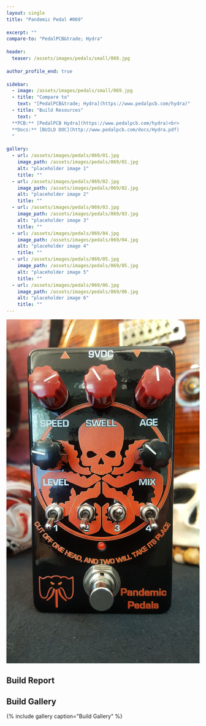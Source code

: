 ```yaml
---
layout: single
title: "Pandemic Pedal #069"

excerpt: ""
compare-to: "PedalPCB&trade; Hydra"

header:
  teaser: /assets/images/pedals/small/069.jpg

author_profile_end: true

sidebar:
  - image: /assets/images/pedals/small/069.jpg
  - title: "Compare to"
    text: "[PedalPCB&trade; Hydra](https://www.pedalpcb.com/hydra)"
  - title: "Build Resources"
    text: "
  **PCB:** [PedalPCB Hydra](https://www.pedalpcb.com/hydra)<br>
  **Docs:** [BUILD DOC](http://www.pedalpcb.com/docs/Hydra.pdf)
  "

gallery:
  - url: /assets/images/pedals/069/01.jpg
    image_path: /assets/images/pedals/069/01.jpg
    alt: "placeholder image 1"
    title: ""
  - url: /assets/images/pedals/069/02.jpg
    image_path: /assets/images/pedals/069/02.jpg
    alt: "placeholder image 2"
    title: ""
  - url: /assets/images/pedals/069/03.jpg
    image_path: /assets/images/pedals/069/03.jpg
    alt: "placeholder image 3"
    title: ""
  - url: /assets/images/pedals/069/04.jpg
    image_path: /assets/images/pedals/069/04.jpg
    alt: "placeholder image 4"
    title: ""
  - url: /assets/images/pedals/069/05.jpg
    image_path: /assets/images/pedals/069/05.jpg
    alt: "placeholder image 5"
    title: ""
  - url: /assets/images/pedals/069/06.jpg
    image_path: /assets/images/pedals/069/06.jpg
    alt: "placeholder image 6"
    title: ""
---
```


[![header](/assets/images/pedals/069.jpg)](/assets/images/pedals/069.jpg)

## Build Report ##



## Build Gallery ##

{% include gallery caption="Build Gallery" %}
